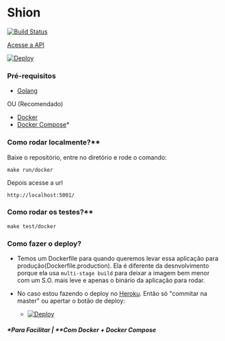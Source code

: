 # Shion

[![Build Status](https://travis-ci.com/julioc98/shion.svg?token=4SjCRRz2dpNCgC3iccDx&branch=master)](https://travis-ci.com/julioc98/shion)

[Acesse a API](https://shion-api.herokuapp.com/)

[![Deploy](https://www.herokucdn.com/deploy/button.svg)](https://heroku.com/deploy?template=https://github.com/julioc98/shion)


### Pré-requisitos

* [Golang](https://github.com/golang/go)

OU (Recomendado)

* [Docker](https://www.docker.com/)
* [Docker Compose](https://docs.docker.com/compose/)*

### Como rodar localmente?**

Baixe o repositório, entre no diretório e rode o comando:

```
make run/docker
```
Depois acesse a url
```
http://localhost:5001/
```

### Como rodar os testes?**

```
make test/docker
```

### Como fazer o deploy?

- Temos um Dockerfile para quando queremos levar essa aplicação para produção(Dockerfile.production). Ela é diferente da desnvolvimento porque ela usa `multi-stage build` para deixar a imagem bem menor com um S.O. mais leve e apenas o binário da aplicação para rodar.
- No caso estou fazendo o deploy no [Heroku](https://www.heroku.com/). Então só "commitar na master" ou apertar o botão de deploy:

  - [![Deploy](https://www.herokucdn.com/deploy/button.svg)](https://heroku.com/deploy?template=https://github.com/julioc98/shion)


##### *Para Facilitar | **Com Docker + Docker Compose



